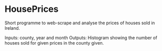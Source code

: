# HousePrices
Short programme to web-scrape and analyse the prices of houses sold in Ireland.

Inputs: county, year and month
Outputs: Histogram showing the number of houses sold for given prices in the county given.
